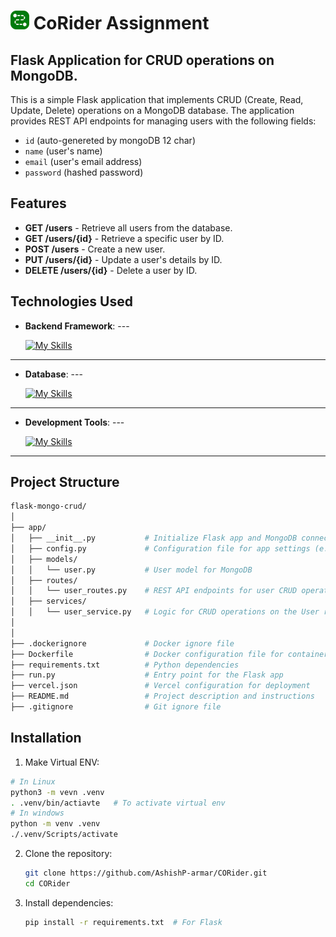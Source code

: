 # <img src="corider.jpg" alt="Logo" style="width: 30px; height: auto;" /> CoRider Assignment

## Flask Application for CRUD operations on MongoDB.

This is a simple Flask application that implements CRUD (Create, Read, Update, Delete) operations on a MongoDB database. The application provides REST API endpoints for managing users with the following fields:
- `id` (auto-genereted by mongoDB 12 char)
- `name` (user's name)
- `email` (user's email address)
- `password` (hashed password)
## Features

- **GET /users** - Retrieve all users from the database.
- **GET /users/{id}** - Retrieve a specific user by ID.
- **POST /users** - Create a new user.
- **PUT /users/{id}** - Update a user's details by ID.
- **DELETE /users/{id}** - Delete a user by ID.
## Technologies Used

- **Backend Framework**: ---

    [![My Skills](https://skillicons.dev/icons?i=python,flask&perline=5)](https://skillicons.dev)
---
- **Database**: ---

    [![My Skills](https://skillicons.dev/icons?i=mongodb&perline=5)](https://skillicons.dev)
---
- **Development Tools**:  ---

    [![My Skills](https://skillicons.dev/icons?i=git,github,postman&perline=5)](https://skillicons.dev)
---


## **Project Structure**
```bash
flask-mongo-crud/
│
├── app/
│   ├── __init__.py           # Initialize Flask app and MongoDB connection
│   ├── config.py             # Configuration file for app settings (e.g., MongoDB URI)
│   ├── models/
│   │   └── user.py           # User model for MongoDB
│   ├── routes/
│   │   └── user_routes.py    # REST API endpoints for user CRUD operations
│   ├── services/
│   │   └── user_service.py   # Logic for CRUD operations on the User resource
│  
│
├── .dockerignore             # Docker ignore file
├── Dockerfile                # Docker configuration file for containerization
├── requirements.txt          # Python dependencies
├── run.py                    # Entry point for the Flask app
├── vercel.json               # Vercel configuration for deployment
├── README.md                 # Project description and instructions
├── .gitignore                # Git ignore file

```

## Installation
1. Make Virtual ENV:
```bash
# In Linux
python3 -m vevn .venv
. .venv/bin/actiavte   # To activate virtual env
# In windows
python -m venv .venv
./.venv/Scripts/activate
```
2. Clone the repository:
   ```bash
   git clone https://github.com/AshishP-armar/CORider.git
   cd CORider
   ```

3. Install dependencies:
   ```bash
   pip install -r requirements.txt  # For Flask
   ```

